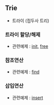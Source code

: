 ## Trie
- 트라이 (접두사 트리)

### 트라이 할당/해제
- 관련예제 : [init](./trie_init.c), [free](./free_trie.c)

### 참조연산
- 관련예제 : [find](./trie_find.c)

### 삽입연산
- 관련예제 : [insert](./trie_insert.c)
